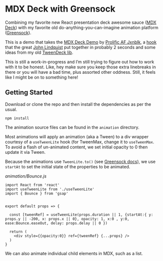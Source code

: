 # MDX	Deck with Greensock

Combining my favorite new React presentation deck awesome sauce ([MDX Deck](https://github.com/jxnblk/mdx-deck)) with my favorite old do-anything-you-can-imagine animation platform ([Greensock](https://greensock.com)).

This is a demo that takes the [MDX Deck Demo](https://github.com/jxnblk/mdx-deck/blob/master/docs/demo.mdx) by [Prolific AF Jxnblk](https://jxnblk.com/), a [hook](https://github.com/johnlindquist/use-gsap) that the great [John Lindquist](https://johnlindquist.com/) put together in probably 2 seconds and some ideas from my old [TweenDeck lib](https://johnpolacek.github.io/tweendeck/).

This is still a work-in-progress and I’m still trying to figure out how to work with it to be honest. Like, hey make sure you keep those extra linebreaks in there or you will have a bad time, plus assorted other oddness. Still, it feels like I might be on to something here!

## Getting Started

Download or clone the repo and then install the dependencies as per the usual.

~~~~
npm install
~~~~

The animation source files can be found in the `animation` directory.

Most animations will apply an animation (aka a Tween) to a div wrapper courtesy of a `useTweenLite` hook (for TweenMax, change it to `useTweenMax`. To avoid a flash of un-animated content, we set initial opacity to 0 then update it via Tween.

Because the animations use `TweenLite.to()` (see [Greensock docs](https://greensock.com/docs/TweenLite/static.to())), we use `startAt` to set the initial state of the properties to be animated.

*animation/Bounce.js*

~~~~
import React from 'react'
import useTweenLite from './useTweenLite'
import { Bounce } from 'gsap'


export default props => {

  const [tweenRef] = useTweenLite(props.duration || 1, {startAt:{ y: props.y || -200, x: props.x || 0}, opacity: 1, x:0 , y:0, ease:Bounce.easeOut, delay: props.delay || 0 })
  
  return (
    <div style={{opacity:0}} ref={tweenRef} {...props} />
  )
}
~~~~

We can also animate individual child elements in MDX, such as a list.

